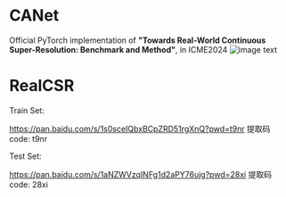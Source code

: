 # CANet
Official PyTorch implementation of **"Towards Real-World Continuous Super-Resolution: Benchmark and Method"**, in ICME2024
![image text](https://github.com/doooooithey/CANet/icme_poster_page-0001-2.jpg)

# RealCSR
Train Set:


https://pan.baidu.com/s/1s0sceIQbxBCpZRD51rgXnQ?pwd=t9nr 提取码code: t9nr


Test Set:


https://pan.baidu.com/s/1aNZWVzqINFg1d2aPY76ujg?pwd=28xi 提取码code: 28xi
